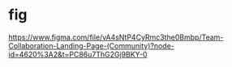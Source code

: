 # fig
https://www.figma.com/file/vA4sNtP4CyRmc3the0Bmbp/Team-Collaboration-Landing-Page-(Community)?node-id=4620%3A2&t=PC86u7ThG2Gj9BKY-0
